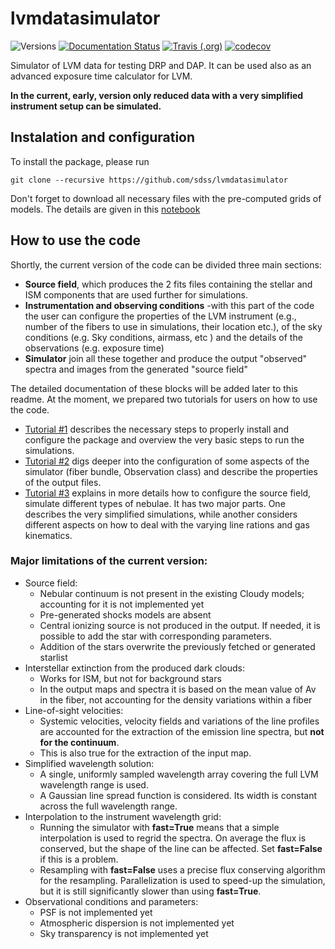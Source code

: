 # lvmdatasimulator

![Versions](https://img.shields.io/badge/python->3.7-blue)
[![Documentation Status](https://readthedocs.org/projects/sdss-lvmdatasimulator/badge/?version=latest)](https://sdss-lvmdatasimulator.readthedocs.io/en/latest/?badge=latest)
[![Travis (.org)](https://img.shields.io/travis/sdss/lvmdatasimulator)](https://travis-ci.org/sdss/lvmdatasimulator)
[![codecov](https://codecov.io/gh/sdss/lvmdatasimulator/branch/main/graph/badge.svg)](https://codecov.io/gh/sdss/lvmdatasimulator)

Simulator of LVM data for testing DRP and DAP. It can be used also as an advanced exposure time calculator for LVM.

**In the current, early, version only reduced data with a very simplified instrument setup can be simulated.**

## Instalation and configuration
To install the package, please run

```git clone --recursive https://github.com/sdss/lvmdatasimulator```

Don't forget to download all necessary files with the pre-computed grids of models.
The details are given in this [notebook](examples/LVM_data_simulator_tutorial1.ipynb)


## How to use the code

Shortly, the current version of the code can be divided three main sections:
- **Source field**, which produces the 2 fits files containing the stellar and ISM components that are used further for simulations.
- **Instrumentation and observing conditions** -with this part of the code the user can configure the properties of the LVM instrument (e.g., number of the fibers to use in simulations, their location etc.), of the sky conditions (e.g. Sky conditions, airmass, etc ) and the details of the observations (e.g. exposure time)
- **Simulator** join all these together and produce the output "observed" spectra and images from the generated "source field"

The detailed documentation of these blocks will be added later to this readme.
At the moment, we prepared two tutorials for users on how to use the code.

- [Tutorial #1](examples/LVM_data_simulator_tutorial1.ipynb) describes the necessary steps to properly install and configure the package and overview the very basic steps to run the simulations.
- [Tutorial #2](examples/LVM_data_simulator_tutorial2.ipynb) digs deeper into the configuration of some aspects of the simulator (fiber bundle, Observation class) and describe the properties of the output files.
- [Tutorial #3](examples/LVM_data_simulator_tutorial3.ipynb) explains in more details how to configure the source field, simulate different types of nebulae. It has two major parts. One describes the very simplified simulations, while another considers different aspects on how to deal with the varying line rations and gas kinematics.



### Major limitations of the current version:


- Source field:
  - Nebular continuum is not present in the existing Cloudy models; accounting for it is not implemented yet
  - Pre-generated shocks models are absent
  - Central ionizing source is not produced in the output.
  If needed, it is possible to add the star with corresponding parameters.
  - Addition of the stars overwrite the previously fetched or generated starlist
- Interstellar extinction from the produced dark clouds:
  - Works for ISM, but not for background stars
  - In the output maps and spectra it is based on the mean value of Av in the fiber, not accounting for the density variations within a fiber
- Line-of-sight velocities:
  - Systemic velocities, velocity fields and variations of the line profiles are accounted for the extraction of the emission line spectra, but **not for the continuum**.
  - This is also true for the extraction of the input map.
- Simplified wavelength solution:
  - A single, uniformly sampled wavelength array covering the full LVM wavelength range is used.
  - A Gaussian line spread function is considered. Its width is constant across the full wavelength range.
- Interpolation to the instrument wavelength grid:
  - Running the simulator with **fast=True** means that a simple interpolation is used to regrid the spectra. On average the flux is conserved, but the shape of the line can be affected. Set **fast=False** if this is a problem.
  - Resampling with **fast=False** uses a precise flux conserving algorithm for the resampling. Parallelization is used to speed-up the simulation, but it is still significantly slower than using **fast=True**.
- Observational conditions and parameters:
  - PSF is not implemented yet
  - Atmospheric dispersion is not implemented yet
  - Sky transparency is not implemented yet

